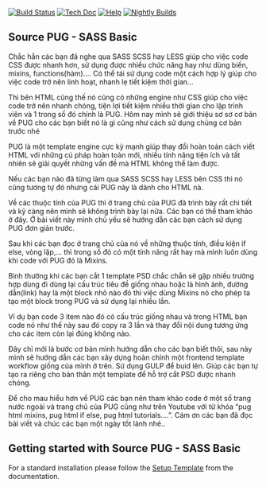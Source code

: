 [![Build Status](http://runbot.odoo.com/runbot/badge/flat/1/master.svg)](https://github.com/hoangviethung)
[![Tech Doc](http://img.shields.io/badge/master-docs-875A7B.svg?style=flat&colorA=8F8F8F)](https://github.com/hoangviethung)
[![Help](http://img.shields.io/badge/master-help-875A7B.svg?style=flat&colorA=8F8F8F)](https://github.com/hoangviethung)
[![Nightly Builds](http://img.shields.io/badge/master-nightly-875A7B.svg?style=flat&colorA=8F8F8F)](https://github.com/hoangviethung)

Source PUG - SASS Basic
----

Chắc hẳn các bạn đã nghe qua SASS SCSS hay LESS giúp cho việc code CSS được nhanh hơn, sử dụng được nhiều chức năng hay như dùng biến, mixins, functions(hàm)…. Có thể tái sử dụng code một cách hợp lý giúp cho việc code trở nên linh hoạt, nhanh lẹ tiết kiệm thời gian…

Thì bên HTML cũng thế nó cũng có những engine như CSS giúp cho việc code trở nên nhanh chóng, tiện lợi tiết kiệm nhiều thời gian cho lập trình viên và 1 trong số đó chính là PUG. Hôm nay mình sẽ giới thiệu sơ sơ cơ bản về PUG cho các bạn biết nó là gì cũng như cách sử dụng chúng cơ bản trước nhé

PUG là một template engine cực kỳ mạnh giúp thay đổi hoàn toàn cách viết HTML với những cú pháp hoàn toàn mới, nhiều tính năng tiện ích và tất nhiên sẽ giải quyết những vấn đề mà HTML không thể làm được.

Nếu các bạn nào đã từng làm qua SASS SCSS hay LESS bên CSS thì nó cũng tương tự đó nhưng cái PUG này là dành cho HTML nà.

Về các thuộc tính của PUG thì ở trang chủ của PUG đã trình bày rất chi tiết và kỹ càng nên mình sẽ không trình bày lại nữa. Các bạn có thể tham khảo ở đây. Ở bài viết này mình chủ yếu sẽ hướng dẫn các bạn cách sử dụng PUG đơn giản trước.

Sau khi các bạn đọc ở trang chủ của nó về những thuộc tính, điều kiện if else, vòng lặp,… thì trong số đó có một tính năng rất hay mà mình luôn dùng khi code với PUG đó là Mixins.

Bình thường khi các bạn cắt 1 template PSD chắc chắn sẽ gặp nhiều trường hợp dùng đi dùng lại cấu trúc tiêu đề giống nhau hoặc là hình ảnh, đường dẫn(link) hay là một block nhỏ nào đó thì việc dùng Mixins nó cho phép ta tạo một block trong PUG và sử dụng lại nhiều lần.

Ví dụ bạn code 3 item nào đó có cấu trúc giống nhau và trong HTML bạn code nó như thế này sau đó copy ra 3 lần và thay đổi nội dung tương ứng cho các item còn lại đúng không nào.

Đây chỉ mới là bước cơ bản mình hướng dẫn cho các bạn biết thôi, sau này mình sẽ hướng dẫn các bạn xây dựng hoàn chỉnh một frontend template workflow giống của mình ở trên. Sử dụng GULP để buid lên. Giúp các bạn tự tạo ra riêng cho bản thân một template để hỗ trợ cắt PSD được nhanh chóng.

Để cho mau hiểu hơn về PUG các bạn nên tham khảo code ở một số trang nước ngoài và trang chủ của PUG cũng như trên Youtube với từ khóa “pug html mixins, pug html if else, pug html tutorials….”. Cám ơn các bạn đã đọc bài viết và chúc các bạn một ngày tốt lành nhé..

Getting started with Source PUG - SASS Basic
-------------------------
For a standard installation please follow the <a href="https://github.com/hoangviethung">Setup Template</a>
from the documentation.